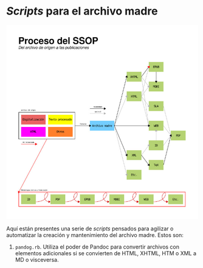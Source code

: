 # *Scripts* para el archivo madre

![Flujo de trabajo](flujo-de-trabajo.jpg)

Aquí están presentes una serie de *scripts* pensados para agilizar o
automatizar la creación y mantenimiento del archivo madre. Estos son:

1. `pandog.rb`. Utiliza el poder de Pandoc para convertir archivos con 
elementos adicionales si se convierten de HTML, XHTML, HTM o XML a MD o 
visceversa.

